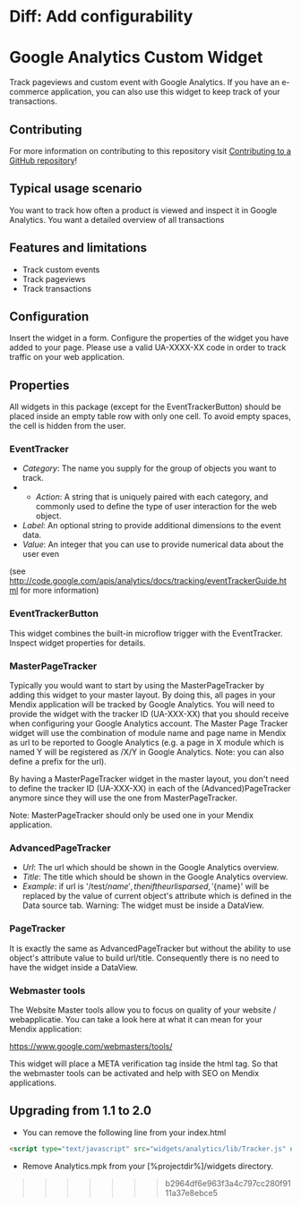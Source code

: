 # Diff: Add configurability

# Google Analytics Custom Widget

Track pageviews and custom event with Google Analytics. If you have an e-commerce application, you can also use this widget to keep track of your transactions.

## Contributing

For more information on contributing to this repository visit [Contributing to a GitHub repository](https://world.mendix.com/display/howto50/Contributing+to+a+GitHub+repository)!

## Typical usage scenario
 
You want to track how often a product is viewed and inspect it in Google Analytics.
You want a detailed overview of all transactions

## Features and limitations

* Track custom events
* Track pageviews
* Track transactions

## Configuration

Insert the widget in a form. Configure the properties of the widget you have added to your page.
Please use a valid UA-XXXX-XX code in order to track traffic on your web application.

## Properties
All widgets in this package (except for the EventTrackerButton) should be placed inside an empty table row with only one cell. To avoid empty spaces, the cell is hidden from the user.

### EventTracker

* *Category*: The name you supply for the group of objects you want to track.
* * *Action*: A string that is uniquely paired with each category, and commonly used to define the type of user interaction for the web object.
* *Label*: An optional string to provide additional dimensions to the event data.
* *Value*: An integer that you can use to provide numerical data about the user even
 
(see http://code.google.com/apis/analytics/docs/tracking/eventTrackerGuide.html for more information)

### EventTrackerButton

This widget combines the built-in microflow trigger with the EventTracker. Inspect widget properties for details.

### MasterPageTracker

Typically you would want to start by using the MasterPageTracker by adding this widget to your master layout. By doing this, all pages in your Mendix application will be tracked by Google Analytics. You will need to provide the widget with the tracker ID (UA-XXX-XX) that you should receive when configuring your Google Analytics account. The Master Page Tracker widget will use the combination of module name and page name in Mendix as url to be reported to Google Analytics (e.g. a page in X module which is named Y will be registered as /X/Y in Google Analytics. Note: you can also define a prefix for the url).

By having a MasterPageTracker widget in the master layout, you don't need to define the tracker ID (UA-XXX-XX) in each of the (Advanced)PageTracker anymore since they will use the one from MasterPageTracker.

Note: MasterPageTracker should only be used one in your Mendix application.

### AdvancedPageTracker

* *Url*: The url which should be shown in the Google Analytics overview.
* *Title*: The title which should be shown in the Google Analytics overview.
* *Example*: if url is '/test/${name}', then if the url is parsed, '${name}' will be replaced by the value of current object's attribute which is defined in the Data source tab. Warning: The widget must be inside a DataView.

### PageTracker

It is exactly the same as AdvancedPageTracker but without the ability to use object's attribute value to build url/title. Consequently there is no need to have the widget inside a DataView.

### Webmaster tools

The Website Master tools allow you to focus on quality of your website / webapplicatie.
You can take a look here at what it can mean for your Mendix application:

https://www.google.com/webmasters/tools/

This widget will place a META verification tag inside the <HEAD> html tag.
So that the webmaster tools can be activated and help with SEO on Mendix applications.


## Upgrading from 1.1 to 2.0
- You can remove the following line from your index.html
```html 
<script type="text/javascript" src="widgets/analytics/lib/Tracker.js" uanumber="UA-XXXXXXXX-X"></script>
```
- Remove Analytics.mpk from your [%projectdir%]/widgets directory.


>>>>>>> b2964df6e963f3a4c797cc280f9111a37e8ebce5
